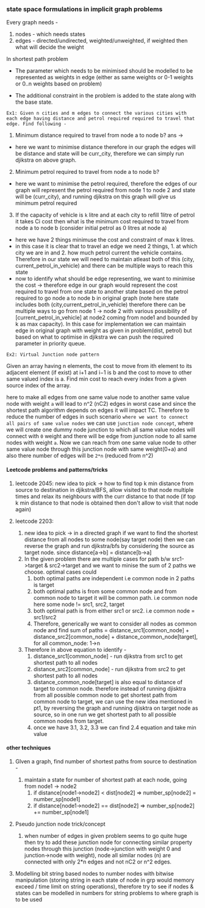 ### state space formulations in implicit graph problems

Every graph needs - 
1. nodes - which needs states
2. edges - directed/undirected, weighted/unweighted, if weighted then what will decide the weight

In shortest path problem 
- The parameter which needs to be minimised should be modelled to be represented as weights in edge (either as same weights or 0-1 weights or 0..n weights based on problem)

- The additional constraint in the problem is added to the state along with the base state. 

`Ex1: Given n cities and m edges to connect the various cities with each edge having distance and petrol required required to travel that edge. Find following -` 

1. Minimum distance required to travel from node a to node b?
ans ->
- here we want to minimise distance therefore in our graph the edges will be distance and state will be curr_city, therefore we can simply run djikstra on above graph.

2. Minimum petrol required to travel from node a to node b?
- here we want to minimise the petrol required, therefore the edges of our graph will represent the petrol required from node 1 to node 2 and state will be (curr_city), and running djikstra on this graph will give us minimum petrol required

3. If the capacity of vehicle is `k` litre and at each city to refill 1litre of petrol it takes Ci cost then what is the minimum cost required to travel from node a to node b (consider initial petrol as 0 litres at node a) 
- here we have 2 things minimuse the cost and constraint of max k litres.
- in this case it is clear that to travel an edge we need 2 things, 1. at which city we are in and 2. how much petrol current the vehicle contains. Therefore in our state we will need to maintain atleast both of this (city, current_petrol_in_vehicle) and there can be multiple ways to reach this state
- now to identify what should be edge representing, we want to minimise the cost -> therefore edge in our graph would represent the cost required to travel from one state to another state based on the petrol required to go node a to node b in original graph
(note here state includes both (city,current_petrol_in_vehicle) therefore there can be multiple ways to go from node 1 -> node 2 with various possibility of [current_petrol_in_vehicle] at node2 coming from node1 and bounded by k as max capacity).
In this case for implementation we can maintain edge in original graph with weight as given in problem(dist, petrol) but based on what to optimise in djikstra we can push the required parameter in priority queue. 


`Ex2: Virtual Junction node pattern`

Given an array having n elements, the cost to move from ith element to its adjacent element (if exist) at i+1 and i−1 is b and the cost to move to other same valued index is a. Find min cost to reach every index from a given source index of the array.

here to make all edges from one same value node to another same value node with weight `a` will lead to n^2 (nC2) edges in worst case and since the shortest path algorithm depends on edges it will impact TC. Therefore to reduce the number of edges in such scenario `where we want to connect all pairs of same value nodes` we can use `junction node concept`, where we will create one dummy node junction to which all same value nodes will connect with `0` weight and there will be edge from junction node to all same nodes with weight `a`. Now we can reach from one same value node to other same value node through this junction node with same weight(0+a) and also there number of edges will be `2*n` (reduced from n^2)


#### Leetcode problems and patterns/tricks

1. leetcode 2045: new idea to pick -> how to find top k min distance from source to destination in djikstra/BFS, allow visited to that node multiple times and relax its neighbours with the curr distance to that node (if top k min distance to that node is obtained then don't allow to visit that node again) 

2. leetcode 2203: 
    1. new idea to pick ->  in a directed graph if we want to find the shortest distance from all nodes to some node(say target node) then we can reverse the graph and run djikstra/bfs by considering the source as target node. since distance[a->b] = distance[b->a]
    2. In the given problem there are multiple cases for path b/w src1->target  & src2->target and we want to minise the sum of 2 paths we choose. optimal cases could
        1. both optimal paths are independent i.e common node in 2 paths is target
        2. both optimal paths is from some common node and from common node to target it will be common path. i.e common node here some node != src1, src2, target
        3. both optimal path is from either src1 or src2. i.e common node = src1/src2
        4. Therefore, generically we want to consider all nodes as common node and find sum of paths = distance_src1[common_node] + distance_src2[common_node] + distance_common_node[target], for all common_node: 1->n
    3. Therefore in above equation to identify -
        1. distance_src1[common_node] - run djikstra from src1 to get shortest path to all nodes
        2. distance_src2[common_node] - run djikstra from src2 to get shortest path to all nodes
        3. distance_common_node[target] is also equal to distance of target to common node. therefore instead of running djisktra from all possible common node to get shortest path from common node to target, we can use the new idea mentioned in pt1, by reversing the graph and running djisktra on target node as source, so in one run we get shortest path to all possible common nodes from target.
        4. once we have 3.1, 3.2, 3.3 we can find 2.4 equation and take min value


#### other techniques
1. GIven a graph, find number of shortest paths from source to destination -
    1. maintain a state for number of shortest path at each node, going from node1 -> node2 
        1. if distance[node1->node2] < dist[node2] => number_sp[node2] = number_sp[node1]
        2. if distance[node1->node2] == dist[node2] => number_sp[node2] += number_sp[node1]

2. Pseudo junction node trick/concept
    1. when number of edges in given problem seems to go quite huge then try to add these junction node for connecting similar property nodes through this junction (node->junction with weight 0 and junction->node with weight), node all similar nodes (n) are connected with only 2*n edges and not nC2 or n^2 edges.

3. Modelling bit string based nodes to number nodes with bitwise manipulation (storing string in each state of node in grp would memory exceed / time limit on string operations), therefore try to see if nodes & states can be modelled in numbers for string problems to where graph is to be used

